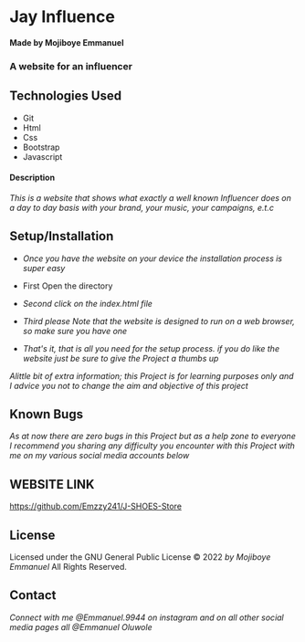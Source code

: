 # Jay Influence

#### Made by Mojiboye Emmanuel

### A website for an influencer

## Technologies Used
* Git
* Html
* Css
* Bootstrap
* Javascript

#### Description
_This is a website that shows what exactly a well known Influencer does on a day to day basis with your brand, your music, your campaigns, e.t.c_

## Setup/Installation
* _Once you have the website on your device the installation process is super easy_

* First Open the directory
* _Second click on the index.html file_
* _Third please Note that the website is designed to run on a web browser, so make sure you have one_
* _That's it, that is all you need for the setup process. if you do like the website just be sure to give the Project a thumbs up_

_Alittle bit of extra information; this Project is for learning purposes only and I advice you not to change the aim and objective of this project_

## Known Bugs
_As at now there are zero bugs in this Project but as a help zone to everyone I recommend you sharing any difficulty you encounter with this Project with me on my various social media accounts below_

## WEBSITE LINK
https://github.com/Emzzy241/J-SHOES-Store

## License 
Licensed under the GNU General Public License 
© 2022 _by Mojiboye Emmanuel_ All Rights Reserved.

## Contact
_Connect with me @Emmanuel.9944 on instagram and on all other social media pages all @Emmanuel Oluwole_